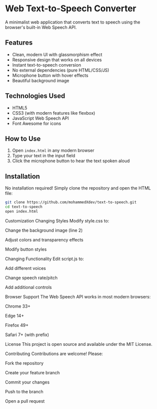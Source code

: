 # Web Text-to-Speech Converter



A minimalist web application that converts text to speech using the browser's built-in Web Speech API.

## Features

- Clean, modern UI with glassmorphism effect
- Responsive design that works on all devices
- Instant text-to-speech conversion
- No external dependencies (pure HTML/CSS/JS)
- Microphone button with hover effects
- Beautiful background image

## Technologies Used

- HTML5
- CSS3 (with modern features like flexbox)
- JavaScript Web Speech API
- Font Awesome for icons

## How to Use

1. Open `index.html` in any modern browser
2. Type your text in the input field
3. Click the microphone button to hear the text spoken aloud

## Installation

No installation required! Simply clone the repository and open the HTML file:

```bash
git clone https://github.com/mohammedXdev/text-to-speech.git
cd text-to-speech
open index.html
```
Customization
Changing Styles
Modify style.css to:

Change the background image (line 2)

Adjust colors and transparency effects

Modify button styles

Changing Functionality
Edit script.js to:

Add different voices

Change speech rate/pitch

Add additional controls

Browser Support
The Web Speech API works in most modern browsers:

Chrome 33+

Edge 14+

Firefox 49+

Safari 7+ (with prefix)

License
This project is open source and available under the MIT License.

Contributing
Contributions are welcome! Please:

Fork the repository

Create your feature branch

Commit your changes

Push to the branch

Open a pull request


